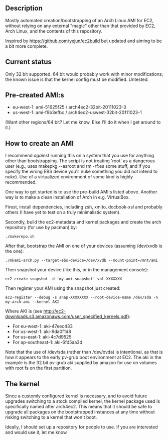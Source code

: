 ## Description

Mostly automated creation/bootstrapping of an Arch Linux AMI for EC2,
without relying on any external "magic" other than that provided by
EC2, Arch Linux, and the contents of this repository.

Inspired by https://github.com/yejun/ec2build but updated and aiming
to be a bit more complete.

## Current status

Only 32 bit supported. 64 bit would probably work with minor
modifications; the known issue is that the kernel config must be
modified. Untested.

## Pre-created AMI:s

* eu-west-1: ami-51625f25 / arch4ec2-32bit-20111023-3
* us-west-1: ami-f9b3efbc / arch4ec2-uswest-32bit-20111023-1

(Want other regions/64 bit? Let me know. Else I'll do it when I get around to it.)

## How to create an AMI

I recommend *against* running this on a system that you use for
anything other than bootstrapping. The script is not treating 'root'
as a dangerous user (e.g., uses makepkg --asroot and rm -rf:es some
stuff, and if you specify the wrong EBS device you'll nuke something
you did not intend to nuke). Use of a virtualized environment of some
kind is highly recommended.

One way to get started is to use the pre-build AMI:s listed
above. Another way is to make a clean installation of Arch in
e.g. VirtualBox.

Firest, install dependencies, including zsh, xmlto, docbook-xsl and
probably others (I have yet to test on a truly minimalistic system).

Secondly, build the ec2-metadata and kernel packages and create the
arch repository (for use by pacman) by:

    ./makerepo.sh

After that, bootstrap the AMI on one of your devices (assuming
/dev/xvdb is the one):

    ./mkami-arch.py --target-ebs-device=/dev/xvdb --mount-point=/mnt/ami

Then snapshot your device (like this, or in the management console):

    ec2-create-snapshot -d 'my-ami-snapshot' vol-XXXXXXX

Then register your AMI using the snapshot just created:

    ec2-register --debug -s snap-XXXXXXXX --root-device-name /dev/sda -n my-arch-ami --kernel AKI

Where AKI is (see http://ec2-downloads.s3.amazonaws.com/user_specified_kernels.pdf):

* For eu-west-1: aki-47eec433
* For us-west-1: aki-9da0f1d8
* For us-east-1: aki-4c7d9525
* For ap-southeast-1: aki-6fd5aa3d

Note that the use of /dev/sda (rather than /dev/xvda) is intentional,
as that is how it appears to the early pv-grub boot environment at
EC2. The aki in the example is the 32 bit pv-grub aki supplied by
amazon for use on volumes with root fs on the first partition.

## The kernel

Since a customly configured kernel is necessary, and to avoid future
upgrades switching to a stock compiled kernel, the kernel package used
is specifically named after arch4ec2. This means that it should be
safe to upgrade all packages on the bootstrapped instances at any time
without risking switching to a kernel that won't boot.

Ideally, I should set up a repository for people to use. If you are
interested and would use it, let me know.
